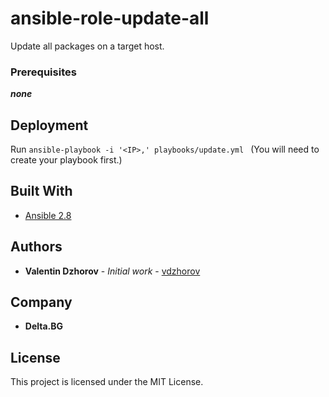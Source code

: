# ansible-role-update-all

Update all packages on a target host.

### Prerequisites

***none***

## Deployment

Run ```ansible-playbook -i '<IP>,' playbooks/update.yml ``` (You will need to create your playbook first.)

## Built With

* [Ansible 2.8](https://docs.ansible.com/ansible/2.8/index.html)

## Authors

* **Valentin Dzhorov** - *Initial work* - [vdzhorov](https://github.com/vdzhorov)

## Company
* **Delta.BG**

## License

This project is licensed under the MIT License.
